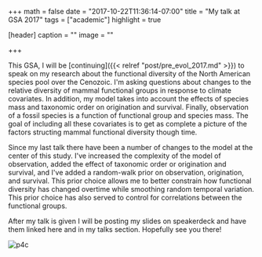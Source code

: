 +++
math = false
date = "2017-10-22T11:36:14-07:00"
title = "My talk at GSA 2017"
tags = ["academic"]
highlight = true

[header]
  caption = ""
  image = ""

+++

This GSA, I will be [continuing]({{< relref "post/pre_evol_2017.md" >}}) to speak on my research about the functional diversity of the North American species pool over the Cenozoic. I'm asking questions about changes to the relative diversity of mammal functional groups in response to climate covariates. In addition, my model takes into account the effects of species mass and taxonomic order on origination and survival. Finally, observation of a fossil species is a function of functional group and species mass. The goal of including all these covariates is to get as complete a picture of the factors structing mammal functional diversity though time.

Since my last talk there have been a number of changes to the model at the center of this study. I've increased the complexity of the model of observation, added the effect of taxonomic order or origination and survival, and I've added a random-walk prior on observation, origination, and survival. This prior choice allows me to better constrain how functional diversity has changed overtime while smoothing random temporal variation. This prior choice has also served to control for correlations between the functional groups.

After my talk is given I will be posting my slides on speakerdeck and have them linked here and in my talks section. Hopefully see you there!

![p4c](/img/paleo_fourth_corner.jpg')
